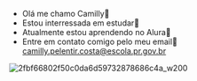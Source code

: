- Olá me chamo Camilly🖤
- Estou interressada em estudar📖
- Atualmente estou aprendendo no Alura🔎
- Entre em contato comigo pelo meu email🌼
  camilly.pelentir.costa@escola.pr.gov.br


<!---
camillypelentir/camillypelentir is a ✨ special ✨ repository because its `README.md` (this file) appears on your GitHub profile.
You can click the Preview link to take a look at your changes.
--->





![2fbf66802f50c0da6d59732878686c4a_w200](https://github.com/camillypelentir/camillypelentir/assets/136636384/c0851533-e615-49d6-8a46-c962bc3ebdd5)
